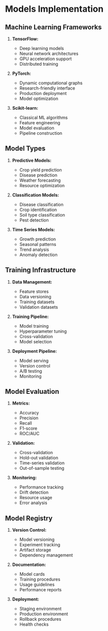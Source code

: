 # Models Implementation

## Machine Learning Frameworks

1.  **TensorFlow:**
    *   Deep learning models
    *   Neural network architectures
    *   GPU acceleration support
    *   Distributed training

2.  **PyTorch:**
    *   Dynamic computational graphs
    *   Research-friendly interface
    *   Production deployment
    *   Model optimization

3.  **Scikit-learn:**
    *   Classical ML algorithms
    *   Feature engineering
    *   Model evaluation
    *   Pipeline construction

## Model Types

1.  **Predictive Models:**
    *   Crop yield prediction
    *   Disease prediction
    *   Weather forecasting
    *   Resource optimization

2.  **Classification Models:**
    *   Disease classification
    *   Crop identification
    *   Soil type classification
    *   Pest detection

3.  **Time Series Models:**
    *   Growth prediction
    *   Seasonal patterns
    *   Trend analysis
    *   Anomaly detection

## Training Infrastructure

1.  **Data Management:**
    *   Feature stores
    *   Data versioning
    *   Training datasets
    *   Validation datasets

2.  **Training Pipeline:**
    *   Model training
    *   Hyperparameter tuning
    *   Cross-validation
    *   Model selection

3.  **Deployment Pipeline:**
    *   Model serving
    *   Version control
    *   A/B testing
    *   Monitoring

## Model Evaluation

1.  **Metrics:**
    *   Accuracy
    *   Precision
    *   Recall
    *   F1-score
    *   ROC/AUC

2.  **Validation:**
    *   Cross-validation
    *   Hold-out validation
    *   Time-series validation
    *   Out-of-sample testing

3.  **Monitoring:**
    *   Performance tracking
    *   Drift detection
    *   Resource usage
    *   Error analysis

## Model Registry

1.  **Version Control:**
    *   Model versioning
    *   Experiment tracking
    *   Artifact storage
    *   Dependency management

2.  **Documentation:**
    *   Model cards
    *   Training procedures
    *   Usage guidelines
    *   Performance reports

3.  **Deployment:**
    *   Staging environment
    *   Production environment
    *   Rollback procedures
    *   Health checks
